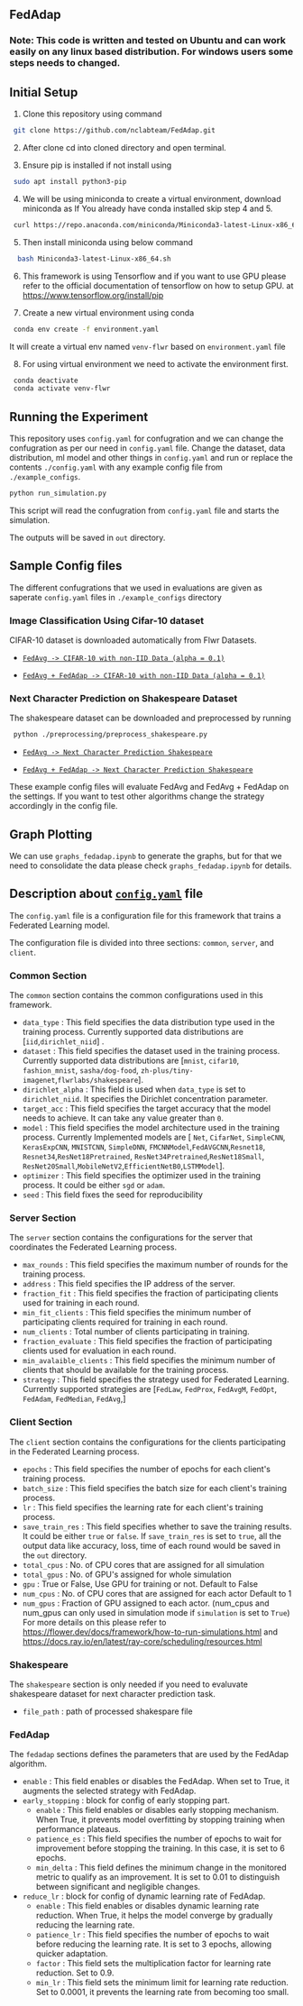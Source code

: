 ## FedAdap

### Note: This code is written and tested on Ubuntu and can work easily on any linux based distribution. For windows users some steps needs to changed.

## Initial Setup

1. Clone this repository using command
```bash
 git clone https://github.com/nclabteam/FedAdap.git
```
2. After clone cd into cloned directory and open terminal.

3. Ensure pip is installed if not install using
```bash
 sudo apt install python3-pip
```

4. We will be using miniconda to create a virtual environment, download miniconda as
If You already have conda installed skip step 4 and 5.

```bash
 curl https://repo.anaconda.com/miniconda/Miniconda3-latest-Linux-x86_64.sh -o Miniconda3-latest-Linux-x86_64.sh
```
5. Then install miniconda using below command
```bash
  bash Miniconda3-latest-Linux-x86_64.sh
```
6. This framework is using Tensorflow and if you want to use GPU please refer to the official documentation of tensorflow on how to setup GPU.
at https://www.tensorflow.org/install/pip

7. Create a new virtual environment using conda
```bash
 conda env create -f environment.yaml
```
It will create a virtual env named `venv-flwr` based on `environment.yaml` file

8. For using virtual environment we need to activate the environment first.
```bash
 conda deactivate
 conda activate venv-flwr
```

## Running the Experiment

This repository uses `config.yaml` for confugration and we can change the confugration as per our need in `config.yaml` file. Change the dataset, data distribution, ml model and other things in `config.yaml` and run or replace the contents `./config.yaml` with any example config file from `./example_configs`. 

```bash
python run_simulation.py
```
This script will read the confugration from `config.yaml` file and starts the simulation.

The outputs will be saved in `out` directory.

## Sample Config files
The different confugrations that we used in evaluations are given as saperate `config.yaml` files in `./example_configs` directory

### Image Classification Using Cifar-10 dataset
CIFAR-10 dataset is downloaded automatically from Flwr Datasets.

* [`FedAvg -> CIFAR-10 with non-IID Data (alpha = 0.1)`](/example_configs/ex_fedavg_config_cifar_niid_0_1.yaml)

* [`FedAvg + FedAdap -> CIFAR-10 with non-IID Data (alpha = 0.1)`](/example_configs/ex_fedadap_config_cifar_niid_0_5.yaml)


### Next Character Prediction on Shakespeare Dataset

The shakespeare dataset can be downloaded and preprocessed by running 
```bash
 python ./preprocessing/preprocess_shakespeare.py 
```

* [`FedAvg -> Next Character Prediction Shakespeare`](/example_configs/ex_fedavg_config_shakespeare.yaml)

* [`FedAvg + FedAdap -> Next Character Prediction Shakespeare`](/example_configs/ex_fedadap_config_shakespeare.yaml)



These example config files will evaluate FedAvg and FedAvg + FedAdap on the settings. 
If you want to test other algorithms change the strategy accordingly in the config file.


## Graph Plotting
We can use `graphs_fedadap.ipynb` to generate the graphs, but for that we need to consolidate the data please check `graphs_fedadap.ipynb` for details.

## Description about  [`config.yaml`](/config.yaml) file
The `config.yaml` file is a configuration file for this framework that trains a Federated Learning model.

The configuration file is divided into three sections: `common`, `server`, and `client`.

### Common Section
The `common` section contains the common configurations used in this framework. 

- `data_type` : This field specifies the data distribution type used in the training process. Currently supported data distributions are [`iid`,`dirichlet_niid`] .
- `dataset` : This field specifies the dataset used in the training process. Currently supported data distributions are [`mnist`, `cifar10`, `fashion_mnist`, `sasha/dog-food`, `zh-plus/tiny-imagenet`,`flwrlabs/shakespeare`]. 
- `dirichlet_alpha` : This field is used when `data_type` is set to `dirichlet_niid`. It specifies the Dirichlet concentration parameter.
- `target_acc` : This field specifies the target accuracy that the model needs to achieve. It can take any value greater than `0`.
- `model` : This field specifies the model architecture used in the training process. Currently Implemented models are [ `Net`, `CifarNet`, `SimpleCNN`, `KerasExpCNN`, `MNISTCNN`, `SimpleDNN`, `FMCNNModel`,`FedAVGCNN`,`Resnet18`, `Resnet34`,`ResNet18Pretrained`, `ResNet34Pretrained`,`ResNet18Small`, `ResNet20Small`,`MobileNetV2`,`EfficientNetB0`,`LSTMModel`]. 
- `optimizer` : This field specifies the optimizer used in the training process. It could be either `sgd` or `adam`.
- `seed` : This field fixes the seed for reproducibility

### Server Section
The `server` section contains the configurations for the server that coordinates the Federated Learning process.

- `max_rounds` : This field specifies the maximum number of rounds for the training process.
- `address` : This field specifies the IP address of the server.
- `fraction_fit` : This field specifies the fraction of participating clients used for training in each round.
- `min_fit_clients` : This field specifies the minimum number of participating clients required for training in each round.
- `num_clients` : Total number of clients participating in training.
- `fraction_evaluate` : This field specifies the fraction of participating clients used for evaluation in each round.
- `min_avalaible_clients` : This field specifies the minimum number of clients that should be available for the training process.
- `strategy` : This field specifies the strategy used for Federated Learning. Currently supported strategies are [`FedLaw`, `FedProx`, `FedAvgM`, `FedOpt`, `FedAdam`, `FedMedian`, `FedAvg`,] 

### Client Section
The `client` section contains the configurations for the clients participating in the Federated Learning process.

- `epochs` : This field specifies the number of epochs for each client's training process.
- `batch_size` : This field specifies the batch size for each client's training process.
- `lr` : This field specifies the learning rate for each client's training process.
- `save_train_res` : This field specifies whether to save the training results. It could be either `true` or `false`.
If `save_train_res` is set to `true`, all the output data like accuracy, loss, time of each round would be saved in the `out` directory.
- `total_cpus` : No. of CPU cores that are assigned for all simulation
- `total_gpus` :  No. of GPU's assigned for whole simulation
- `gpu` : True or False, Use GPU for training or not. Default to False
- `num_cpus` : No. of CPU cores that are assigned for each actor Default to 1
- `num_gpus` : Fraction of GPU assigned to each actor. (num_cpus and num_gpus can only used in simulation mode if `simulation` is set to `True`) For more details on this please refer to https://flower.dev/docs/framework/how-to-run-simulations.html and https://docs.ray.io/en/latest/ray-core/scheduling/resources.html

### Shakespeare
The `shakespeare` section is only needed if you need to evaluvate shakespeare dataset for next character prediction task.

- `file_path` : path of processed shakespare file

### FedAdap
The `fedadap` sections defines the parameters that are used by the FedAdap algorithm.

- `enable` : This field enables or disables the FedAdap. When set to True, it augments the selected strategy with FedAdap.
- `early_stopping` : block for config of early stopping part.
  - `enable` : This field enables or disables early stopping mechanism. When True, it prevents model overfitting by stopping training when performance plateaus.
  - `patience_es` : This field specifies the number of epochs to wait for improvement before stopping the training. In this case, it is set to 6 epochs.
  - `min_delta` : This field defines the minimum change in the monitored metric to qualify as an improvement. It is set to 0.01 to distinguish between significant and negligible changes.
- `reduce_lr` : block for config of dynamic learning rate of FedAdap.
  - `enable` : This field enables or disables dynamic learning rate reduction. When True, it helps the model converge by gradually reducing the learning rate.
  - `patience_lr` : This field specifies the number of epochs to wait before reducing the learning rate. It is set to 3 epochs, allowing quicker adaptation.
  - `factor` : This field sets the multiplication factor for learning rate reduction. Set to 0.9.
  - `min_lr` : This field sets the minimum limit for learning rate reduction. Set to 0.0001, it prevents the learning rate from becoming too small.



